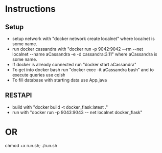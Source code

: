 # Instructions
## Setup 
* setup network with "docker network create localnet" where localnet is some name.
 * run docker cassandra with "docker run -p 9042:9042 --rm --net localnet --name aCassandra -e -d cassandra:3.11"
  where aCassandra is some name.
 * If docker is already connected run "docker start aCassandra"
* To get into docker bash run "docker exec -it aCassandra bash" and to execute queries use cqlsh
* To fill database with starting data use App.java
## RESTAPI

*  build with "docker build -t docker_flask:latest ."
* run with "docker run -p 9043:9043 -- net localnet docker_flask"

# OR
chmod +x run.sh;
./run.sh
